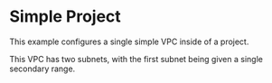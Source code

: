 # Simple Project

This example configures a single simple VPC inside of a project.

This VPC has two subnets, with the first subnet being given a single secondary range.
